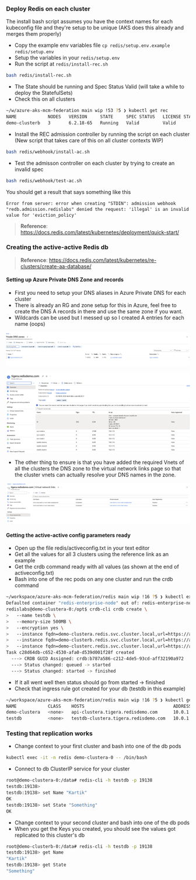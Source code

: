 ### Deploy Redis on each cluster

The install bash script assumes you have the context names for each kubeconfig file and they're setup to be unique (AKS does this already and merges them properly)

- Copy the example env variables file ```cp redis/setup.env.example redis/setup.env```
- Setup the variables in your ```redis/setup.env```
- Run the script at ```redis/install-rec.sh```
  

```bash
bash redis/install-rec.sh
```

- The State should be running and Spec Status Valid (will take a while to deploy the StatefulSets)
- Check this on all clusters

```bash
~/w/azure-aks-mcm-federation main wip !53 ?5 ❯ kubectl get rec                                                       
NAME            NODES   VERSION     STATE     SPEC STATUS   LICENSE STATE   SHARDS LIMIT   LICENSE EXPIRATION DATE   AGE
demo-clusterb   3       6.2.18-65   Running   Valid         Valid           4              2023-03-19T20:36:00Z      3h32m
```


- Install the REC admission controller by running the script on each cluster
  (New script that takes care of this on all cluster contexts WIP)

```bash
bash redis/webhook/install-ac.sh
```

- Test the admisson controller on each cluster by trying to create an invalid spec

```bash
bash redis/webhook/test-ac.sh
```

You should get a result that says something like this

```
Error from server: error when creating "STDIN": admission webhook "redb.admission.redislabs" denied the request: 'illegal' is an invalid value for 'eviction_policy'
```


>**Reference**: https://docs.redis.com/latest/kubernetes/deployment/quick-start/


### Creating the active-active Redis db

>**Reference**: https://docs.redis.com/latest/kubernetes/re-clusters/create-aa-database/

#### Setting up Azure Private DNS Zone and records

- First you need to setup your DNS aliases in Azure Private DNS for each cluster 
- There is already an RG and zone setup for this in Azure, feel free to create the DNS A records in there and use the same zone if you want. 
- Wildcards can be used but I messed up so I created A entries for each name (oops)

![zone](redis/images/private_zones.png)

![names](redis/images/dns_names.png)

- The other thing to ensure is that you have added the required Vnets of all the clusters the DNS zone to the virtual network links page so that the cluster vnets can actually resolve your DNS names in the zone.

![vnet_links](redis/images/vnet_links.png)


#### Getting the active-active config parameters ready

- Open up the file redis/activeconfig.txt in your text editor
- Get all the values for all 3 clusters using the reference link as an example
- Get the crdb command ready with all values (as shown at the end of activeconfig.txt)
- Bash into one of the rec pods on any one cluster and run the crdb command

```bash
~/workspace/azure-aks-mcm-federation/redis main wip !16 ?5 ❯ kubectl exec -it demo-clustera-0 -- /bin/bash                                                                   ⎈ aks-kartik-cc-mcm-workshop-eastus/redis 15:52:10
Defaulted container "redis-enterprise-node" out of: redis-enterprise-node, bootstrapper
redislabs@demo-clustera-0:/opt$ crdb-cli crdb create \
>   --name testdb \
>   --memory-size 500MB \
>   --encryption yes \
>   --instance fqdn=demo-clustera.redis.svc.cluster.local,url=https://api-clustera.tigera.redisdemo.com,username=demo@redislabs.com,password=xia3cG8b,replication_endpoint=testdb-clustera.tigera.redisdemo.com:443,replication_tls_sni=testdb-clustera.tigera.redisdemo.com \
>   --instance fqdn=demo-clusterb.redis.svc.cluster.local,url=https://api-clusterb.tigera.redisdemo.com,username=demo@redislabs.com,password=IHqnWuvi,replication_endpoint=testdb-clusterb.tigera.redisdemo.com:443,replication_tls_sni=testdb-clusterb.tigera.redisdemo.com \
>   --instance fqdn=demo-clusterc.redis.svc.cluster.local,url=https://api-clusterc.tigera.redisdemo.com,username=demo@redislabs.com,password=9q44NKmF,replication_endpoint=testdb-clusterc.tigera.redisdemo.com:443,replication_tls_sni=testdb-clusterc.tigera.redisdemo.com
Task c28d64db-c652-4530-afa0-d539d001f28f created
  ---> CRDB GUID Assigned: crdb:b787a586-c212-4de5-93cd-aff32190a972
  ---> Status changed: queued -> started
  ---> Status changed: started -> finished
```

- If it all went well then status should go from started -> finished
- Check that ingress rule got created for your db (testdb in this example)

```bash
~/workspace/azure-aks-mcm-federation/redis main wip !16 ?5 ❯ kubectl get ingress                                                               28s ⎈ aks-kartik-cc-mcm-workshop-eastus/redis 15:52:39
NAME            CLASS    HOSTS                                  ADDRESS     PORTS   AGE
demo-clustera   <none>   api-clustera.tigera.redisdemo.com      10.0.1.76   80      2d5h
testdb          <none>   testdb-clustera.tigera.redisdemo.com   10.0.1.76   80      23s
```


### Testing that replication works

- Change context to your first cluster and bash into one of the db pods 

```bash
kubectl exec -it -n redis demo-clustera-0 -- /bin/bash
```

- Connect to db ClusterIP service for your cluster 

```bash
root@demo-clustera-0:/data# redis-cli -h testdb -p 19138
testdb:19138>
testdb:19138> set Name "Kartik"
OK
testdb:19138> set State "Something"
OK
```

- Change context to your second cluster and bash into one of the db pods
- When you get the Keys you created, you should see the values got replicated to this cluster's db 

```bash
root@demo-clusterb-0:/data# redis-cli -h testdb -p 19138
testdb:19138> get Name
"Kartik"
testdb:19138> get State
"Something"
```

